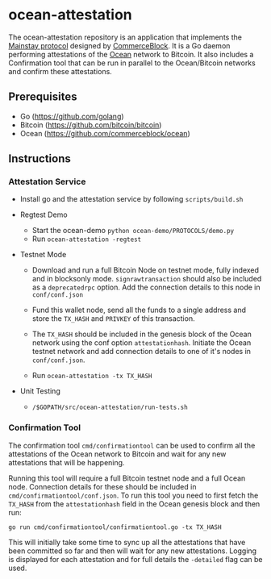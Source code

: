 # ocean-attestation
The ocean-attestation repository is an application that implements the [Mainstay protocol](https://www.commerceblock.com/wp-content/uploads/2018/03/commerceblock-mainstay-whitepaper.pdf) designed by [CommerceBlock](https://www.commerceblock.com). It is a Go daemon performing attestations of the [Ocean](https://github.com/commerceblock/ocean) network to Bitcoin. It also includes a Confirmation tool that can be run in parallel to the Ocean/Bitcoin networks and confirm these attestations.

## Prerequisites
* Go (https://github.com/golang)
* Bitcoin (https://github.com/bitcoin/bitcoin)
* Ocean (https://github.com/commerceblock/ocean)

## Instructions

### Attestation Service

- Install go and the attestation service by following `scripts/build.sh`

- Regtest Demo
    - Start the ocean-demo `python ocean-demo/PROTOCOLS/demo.py`
    - Run `ocean-attestation -regtest`

- Testnet Mode

    - Download and run a full Bitcoin Node on testnet mode, fully indexed and in blocksonly mode. `signrawtransaction` should also be included as a `deprecatedrpc` option. Add the connection details to this node in `conf/conf.json`

    - Fund this wallet node, send all the funds to a single address and store the `TX_HASH` and `PRIVKEY` of this transaction.

    - The `TX_HASH` should be included in the genesis block of the Ocean network using the conf option `attestationhash`. Initiate the Ocean testnet network and add connection details to one of it's nodes in `conf/conf.json`.

    - Run `ocean-attestation -tx TX_HASH`

- Unit Testing
    - `/$GOPATH/src/ocean-attestation/run-tests.sh`

### Confirmation Tool

The confirmation tool `cmd/confirmationtool` can be used to confirm all the attestations of the Ocean network to Bitcoin and wait for any new attestations that will be happening.

Running this tool will require a full Bitcoin testnet node and a full Ocean node. Connection details for these should be included in `cmd/confirmationtool/conf.json`. To run this tool you need to first fetch the `TX_HASH` from the `attestationhash` field in the Ocean genesis block and then run:

`go run cmd/confirmationtool/confirmationtool.go -tx TX_HASH`

This will initially take some time to sync up all the attestations that have been committed so far and then will wait for any new attestations. Logging is displayed for each attestation and for full details the `-detailed` flag can be used.
